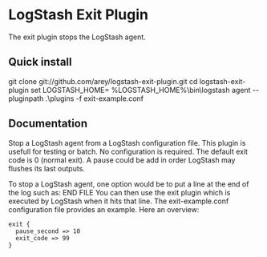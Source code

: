 # LogStash Exit Plugin #

The exit plugin stops the LogStash agent.

## Quick install ##

git clone git://github.com/arey/logstash-exit-plugin.git
cd logstash-exit-plugin
set LOGSTASH_HOME=<your logstash installation directory>
%LOGSTASH_HOME%\bin\logstash agent --pluginpath .\plugins -f exit-example.conf

## Documentation ##

Stop a LogStash agent from a LogStash configuration file.
This plugin is usefull for testing or batch.
No configuration is required. The default exit code is 0 (normal exit).
A pause could be add in order LogStash may flushes its last outputs.

To stop a LogStash agent, one option would be to put a line at the end of the log such as:
END FILE
You can then use the exit plugin which is executed by LogStash when it hits that line.
The exit-example.conf configuration file provides an example.
Here an overview:
```
exit {
  pause_second => 10
  exit_code => 99
}
```